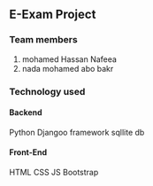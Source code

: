 ## E-Exam Project 
### Team members
1. mohamed Hassan Nafeea
2. nada mohamed abo bakr
### Technology used
#### Backend
Python 
Djangoo framework
sqllite db

#### Front-End
HTML
CSS
JS
Bootstrap
